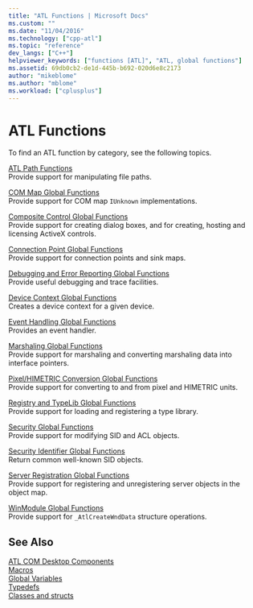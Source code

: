 ```yaml
---
title: "ATL Functions | Microsoft Docs"
ms.custom: ""
ms.date: "11/04/2016"
ms.technology: ["cpp-atl"]
ms.topic: "reference"
dev_langs: ["C++"]
helpviewer_keywords: ["functions [ATL]", "ATL, global functions"]
ms.assetid: 69db0cb2-de1d-445b-b692-020d6e8c2173
author: "mikeblome"
ms.author: "mblome"
ms.workload: ["cplusplus"]
---
```

# ATL Functions


To find an ATL function by category, see the following topics.  
  
 [ATL Path Functions](../../atl/reference/com-map-global-functions.md)  
 Provide support for manipulating file paths.
 
 [COM Map Global Functions](../../atl/reference/com-map-global-functions.md)  
 Provide support for COM map `IUnknown` implementations.  
  
 [Composite Control Global Functions](../../atl/reference/composite-control-global-functions.md)  
 Provide support for creating dialog boxes, and for creating, hosting and licensing ActiveX controls.  
  
 [Connection Point Global Functions](../../atl/reference/connection-point-global-functions.md)  
 Provide support for connection points and sink maps.  
  
 [Debugging and Error Reporting Global Functions](../../atl/reference/debugging-and-error-reporting-global-functions.md)  
 Provide useful debugging and trace facilities.  
  
 [Device Context Global Functions](../../atl/reference/device-context-global-functions.md)  
 Creates a device context for a given device.  
  
 [Event Handling Global Functions](../../atl/reference/event-handling-global-functions.md)  
 Provides an event handler.  
  
 [Marshaling Global Functions](../../atl/reference/marshaling-global-functions.md)  
 Provide support for marshaling and converting marshaling data into interface pointers.  
  
 [Pixel/HIMETRIC Conversion Global Functions](../../atl/reference/pixel-himetric-conversion-global-functions.md)  
 Provide support for converting to and from pixel and HIMETRIC units.  
  
 [Registry and TypeLib Global Functions](../../atl/reference/registry-and-typelib-global-functions.md)  
 Provide support for loading and registering a type library.  
  
 [Security Global Functions](../../atl/reference/security-global-functions.md)  
 Provide support for modifying SID and ACL objects.  
  
 [Security Identifier Global Functions](../../atl/reference/security-identifier-global-functions.md)  
 Return common well-known SID objects.  
  
 [Server Registration Global Functions](../../atl/reference/server-registration-global-functions.md)  
 Provide support for registering and unregistering server objects in the object map.  
  
 [WinModule Global Functions](../../atl/reference/winmodule-global-functions.md)  
 Provide support for `_AtlCreateWndData` structure operations.  
  
## See Also  
    
 [ATL COM Desktop Components](../../atl/atl-com-desktop-components.md)   
 [Macros](../../atl/reference/atl-macros.md)   
 [Global Variables](../../atl/reference/atl-global-variables.md)   
 [Typedefs](../../atl/reference/atl-typedefs.md)   
 [Classes and structs](../../atl/reference/atl-classes.md)
